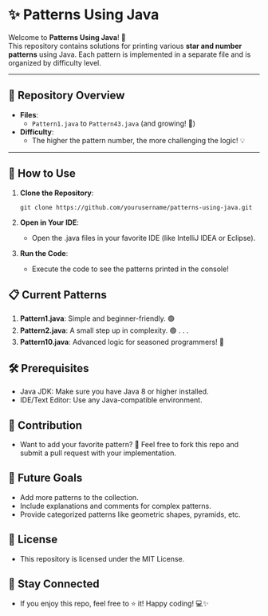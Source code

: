 # ✨ Patterns Using Java  

Welcome to **Patterns Using Java**! 🚀  
This repository contains solutions for printing various **star and number patterns** using Java. Each pattern is implemented in a separate file and is organized by difficulty level.  

---

## 📂 Repository Overview  

- **Files**:  
  - `Pattern1.java` to `Pattern43.java` (and growing! 🌱)  
- **Difficulty**:  
  - The higher the pattern number, the more challenging the logic! 💡  

---

## 🚀 How to Use  

1. **Clone the Repository**:  
   ```[]bash
   git clone https://github.com/yourusername/patterns-using-java.git
   ```
2. **Open in Your IDE**:
    - Open the .java files in your favorite IDE (like IntelliJ IDEA or Eclipse).

3. **Run the Code**:
    - Execute the code to see the patterns printed in the console!

## 📋 Current Patterns
1. **Pattern1.java**: Simple and beginner-friendly. 🟢
2. **Pattern2.java**: A small step up in complexity. 🟢
.
.
.
10. **Pattern10.java**: Advanced logic for seasoned programmers! 🔴

## 🛠️ Prerequisites
  - Java JDK: Make sure you have Java 8 or higher installed.
  - IDE/Text Editor: Use any Java-compatible environment.

## 📝 Contribution
  - Want to add your favorite pattern? 🤔 Feel free to fork this repo and submit a pull request with your implementation.

## 🌟 Future Goals
  - Add more patterns to the collection.
  - Include explanations and comments for complex patterns.
  - Provide categorized patterns like geometric shapes, pyramids, etc.

## 📜 License
  - This repository is licensed under the MIT License.

## 🔗 Stay Connected
  - If you enjoy this repo, feel free to ⭐ it! Happy coding! 💻✨

